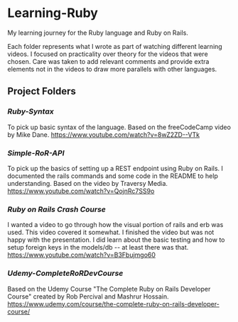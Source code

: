 # Learning-Ruby

My learning journey for the Ruby language and Ruby on Rails.

Each folder represents what I wrote as part of watching different learning videos.  I focused on practicality over theory for the videos that were chosen.  Care was taken to add relevant comments and provide extra elements not in the videos to draw more parallels with other languages.

## Project Folders

### _**Ruby-Syntax**_

To pick up basic syntax of the language.  Based on the freeCodeCamp video by Mike Dane. <https://www.youtube.com/watch?v=8wZ2ZD--VTk>  

### _**Simple-RoR-API**_

To pick up the basics of setting up a REST endpoint using Ruby on Rails.  I documented the rails commands and some code in the README to help understanding. Based on the video by Traversy Media. <https://www.youtube.com/watch?v=QojnRc7SS9o>

### _**Ruby on Rails Crash Course**_

I wanted a video to go through how the visual portion of rails and erb was used. This video covered it somewhat.  I finished the video but was not happy with the presentation.  I did learn about the basic testing and how to setup foreign keys in the models/db -- at least there was that. <https://www.youtube.com/watch?v=B3Fbujmgo60>

### _**Udemy-CompleteRoRDevCourse**_

Based on the Udemy Course "The Complete Ruby on Rails Developer Course" created by Rob Percival and Mashrur Hossain.  <https://www.udemy.com/course/the-complete-ruby-on-rails-developer-course/>
